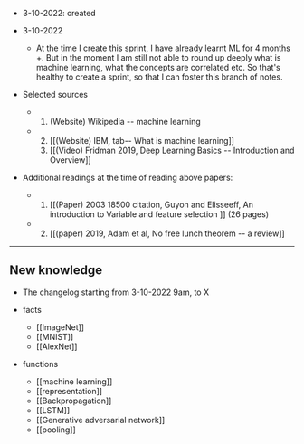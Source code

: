 - 3-10-2022: created

-  3-10-2022
	- At the time I create this sprint, I have already learnt ML for 4 months +. But in the moment I am still not able to round up deeply what is machine learning, what the concepts are correlated etc. So that's healthy to create a sprint, so that I can foster this branch of notes. 

- Selected sources
	- 1. (Website) Wikipedia -- machine learning
	- 2. [[(Website) IBM, tab-- What is machine learning]]
	  3. [[(Video) Fridman 2019, Deep Learning Basics --  Introduction and Overview]]
- Additional readings at the time of reading above papers:
	- 1. [[(Paper) 2003  18500 citation, Guyon and Elisseeff, An introduction to Variable and feature selection ]] (26 pages)
	- 2. [[(paper) 2019, Adam et al, No free lunch theorem -- a review]]


---
## New knowledge 

- The changelog starting from 3-10-2022 9am, to X

- facts
	- [[ImageNet]]
	- [[MNIST]]
	- [[AlexNet]]

- functions 
	- [[machine learning]]
	- [[representation]]
	- [[Backpropagation]]
	- [[LSTM]]
	- [[Generative adversarial network]]
	- [[pooling]]
